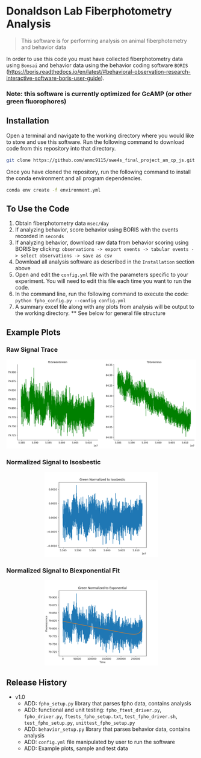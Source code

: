 # Donaldson Lab Fiberphotometry Analysis
> This software is for performing analysis on animal fiberphotemetry and behavior data 

In order to use this code you must have collected fiberphotometry data using `Bonsai` and behavior data using the behavior coding software `BORIS` (https://boris.readthedocs.io/en/latest/#behavioral-observation-research-interactive-software-boris-user-guide). 

### Note: this software is currently optimized for GcAMP (or other green fluorophores)


## Installation

Open a terminal and navigate to the working directory where you would like to store and use this software. Run the following command to download code from this repository into that directory. 

```sh
git clone https://github.com/anmc9115/swe4s_final_project_am_cp_js.git
```
Once you have cloned the repository, run the following command to install the conda environment and all program dependencies.
```sh
conda env create -f environment.yml
```

## To Use the Code
1. Obtain fiberphotometry data `msec/day`
2. If analyzing behavior, score behavior using BORIS with the events recorded in `seconds`
3. If analyzing behavior, download raw data from behavior scoring using BORIS by clicking: `observations -> export events -> tabular events -> select observations -> save as csv`
4. Download all analysis software as described in the `Installation` section above
5. Open and edit the `config.yml` file with the parameters specific to your experiment. You will need to edit this file each time you want to run the code.
6. In the command line, run the following command to execute the code:
      `python fpho_config.py --config config.yml`
7. A summary excel file along with any plots from analysis will be output to the working directory.
** See below for general file structure

## Example Plots
### Raw Signal Trace
<center><img src="Python/ExamplePlots/Ex_RawSig.png" width="600"/></center>

### Normalized Signal to Isosbestic
<center><img src="Python/ExamplePlots/Ex_NormIso.png" width="300"/></center>

### Normalized Signal to Biexponential Fit
<center><img src="Python/ExamplePlots/Ex_NormExp.png" width="300"/></center>

## Release History

* v1.0
    * ADD: `fpho_setup.py` library that parses fpho data, contains analysis
    * ADD: functional and unit testing: `fpho_ftest_driver.py`, `fpho_driver.py`, `ftests_fpho_setup.txt`, `test_fpho_driver.sh`, `test_fpho_setup.py`, `unittest_fpho_setup.py`
    * ADD: `behavior_setup.py` library that parses behavior data, contains analysis
    * ADD: `config.yml` file manipulated by user to run the software
    * ADD: Example plots, sample and test data
